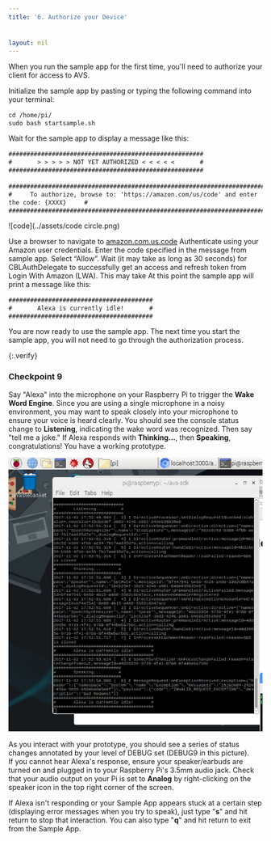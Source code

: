 ```yaml
---
title: '6. Authorize your Device'


layout: nil
---
```

When you run the sample app for the first time, you'll need to authorize your client for access to AVS.

Initialize the sample app by pasting or typing the following command into your terminal:


```
cd /home/pi/
sudo bash startsample.sh
```

Wait for the sample app to display a message like this:
```
######################################################
#       > > > > > NOT YET AUTHORIZED < < < < <       #
######################################################

############################################################################################
#     To authorize, browse to: 'https://amazon.com/us/code' and enter the code: {XXXX}     #
############################################################################################
```

![code](../assets/code circle.png)

 Use a browser to navigate to [amazon.com.us.code](https://amazon.com/us/code) 
    Authenticate using your Amazon user credentials.
    Enter the code specified in the message from sample app.
    Select “Allow”.
Wait (it may take as long as 30 seconds) for CBLAuthDelegate to successfully get an access and refresh token from Login With Amazon (LWA). This may take At this point the sample app will print a message like this:
```
########################################
#       Alexa is currently idle!       #
########################################
```
You are now ready to use the sample app. The next time you start the sample app, you will not need to go through the authorization process.

{:.verify}
### Checkpoint 9

Say "Alexa" into the microphone on your Raspberry Pi to trigger the **Wake Word Engine**.  Since you are using a single microphone in a noisy environment, you may want to speak closely into your microphone to ensure your voice is heard clearly.  You should see the console status change to **Listening**, indicating the wake word was recognized.  Then say "tell me a joke." If Alexa responds with **Thinking...**, then **Speaking**, congratulations!  You have a working prototype.  

![app running](../assets/app_running.png)

As you interact with your prototype, you should see a series of status changes annotated by your level of DEBUG set (DEBUG9 in this picture).  
If you cannot hear Alexa's response, ensure your speaker/earbuds are turned on and plugged in to your Raspberry Pi's 3.5mm audio jack.  Check that your audio output on your Pi is set to **Analog** by right-clicking on the speaker icon in the top right corner of the screen.

If Alexa isn't responding or your Sample App appears stuck at a certain step (displaying error messages when you try to speak), just type "**s**" and hit return to stop that interaction.  You can also type "**q**" and hit return to exit from the Sample App.



